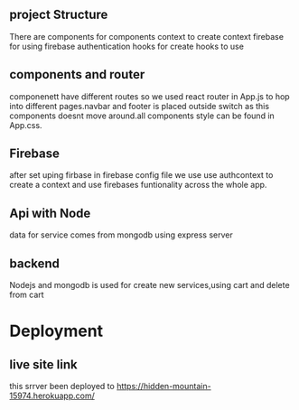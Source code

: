 



## project Structure 
There are components for components
context to create context
firebase for using firebase authentication
hooks for create hooks to use

## components and router
componenett have different routes so we used react router in App.js to hop into different pages.navbar and footer is placed outside switch as this components doesnt move around.all components style can be found in App.css.

## Firebase
after set uping firbase in firebase config file we use use authcontext to create a context and use firebases funtionality across the whole app.

## Api with Node
data for service comes from mongodb using express server

## backend
Nodejs and mongodb is used for create new services,using cart and delete from cart

# Deployment

## live site link

this srrver been deployed to 
https://hidden-mountain-15974.herokuapp.com/